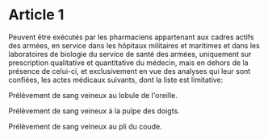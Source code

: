 # Article 1

Peuvent être exécutés par les pharmaciens appartenant aux cadres actifs des armées, en service dans les hôpitaux militaires et maritimes et dans les laboratoires de biologie du service de santé des armées, uniquement sur prescription qualitative et quantitative du médecin, mais en dehors de la présence de celui-ci, et exclusivement en vue des analyses qui leur sont confiées, les actes médicaux suivants, dont la liste est limitative:

Prélèvement de sang veineux au lobule de l'oreille.

Prélèvement de sang veineux à la pulpe des doigts.

Prélèvement de sang veineux au pli du coude.
